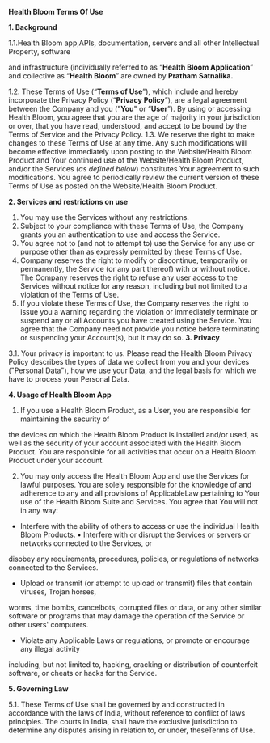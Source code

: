 **Health Bloom Terms Of Use**

**1. Background**

1.1.Health Bloom app,APIs, documentation, servers and all other Intellectual Property, software

and infrastructure (individually referred to as “**Health Bloom Application**” and collective as “**Health Bloom**” are owned by **Pratham Satnalika.**

1.2. These Terms of Use (“**Terms of Use**”), which include and hereby incorporate the Privacy Policy (“**Privacy Policy**”), are a legal agreement between the Company and you ("**You**" or “**User**”). By using or accessing Health Bloom, you agree that you are the age of majority in your jurisdiction or over, that you have read, understood, and accept to be bound by the Terms of Service and the Privacy Policy. 1.3. We reserve the right to make changes to these Terms of Use at any time. Any such modifications will become effective immediately upon posting to the Website/Health Bloom Product and Your continued use of the Website/Health Bloom Product, and/or the Services (_as defined below_) constitutes Your agreement to such modifications. You agree to periodically review the current version of these Terms of Use as posted on the Website/Health Bloom Product.

**2. Services and restrictions on use**

1. You may use the Services without any restrictions.
1. Subject to your compliance with these Terms of Use, the Company grants you an authentication to use and access the Service.
1. You agree not to (and not to attempt to) use the Service for any use or purpose other than as expressly permitted by these Terms of Use.
1. Company reserves the right to modify or discontinue, temporarily or permanently, the Service (or any part thereof) with or without notice. The Company reserves the right to refuse any user access to the Services without notice for any reason, including but not limited to a violation of the Terms of Use.
1. If you violate these Terms of Use, the Company reserves the right to issue you a warning regarding the violation or immediately terminate or suspend any or all Accounts you have created using the Service. You agree that the Company need not provide you notice before terminating or suspending your Account(s), but it may do so.
   **3. Privacy**

3.1. Your privacy is important to us. Please read the Health Bloom Privacy Policy describes the types of data we collect from you and your devices ("Personal Data"), how we use your Data, and the legal basis for which we have to process your Personal Data.

**4. Usage of Health Bloom App**

1. If you use a Health Bloom Product, as a User, you are responsible for maintaining the security of

the devices on which the Health Bloom Product is installed and/or used, as well as the security of your account associated with the Health Bloom Product. You are responsible for all activities that occur on a Health Bloom Product under your account.

2. You may only access the Health Bloom App and use the Services for lawful purposes. You are solely responsible for the knowledge of and adherence to any and all provisions of ApplicableLaw pertaining to Your use of the Health Bloom Suite and Services. You agree that You will not in any way:

- Interfere with the ability of others to access or use the individual Health Bloom Products. • Interfere with or disrupt the Services or servers or networks connected to the Services, or

disobey any requirements, procedures, policies, or regulations of networks connected to the Services.

- Upload or transmit (or attempt to upload or transmit) files that contain viruses, Trojan horses,

worms, time bombs, cancelbots, corrupted files or data, or any other similar software or programs that may damage the operation of the Service or other users' computers.

- Violate any Applicable Laws or regulations, or promote or encourage any illegal activity

including, but not limited to, hacking, cracking or distribution of counterfeit software, or cheats or hacks for the Service.

**5. Governing Law**

5.1. These Terms of Use shall be governed by and constructed in accordance with the laws of India, without reference to conflict of laws principles. The courts in India, shall have the exclusive jurisdiction to determine any disputes arising in relation to, or under, theseTerms of Use.
